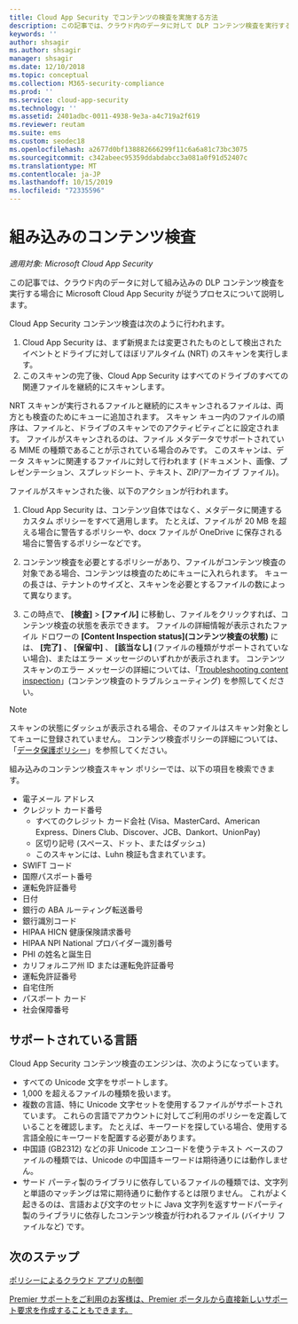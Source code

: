 ```yaml
---
title: Cloud App Security でコンテンツの検査を実施する方法
description: この記事では、クラウド内のデータに対して DLP コンテンツ検査を実行する場合に Cloud App Security が従うプロセスについて説明します。
keywords: ''
author: shsagir
ms.author: shsagir
manager: shsagir
ms.date: 12/10/2018
ms.topic: conceptual
ms.collection: M365-security-compliance
ms.prod: ''
ms.service: cloud-app-security
ms.technology: ''
ms.assetid: 2401adbc-0011-4938-9e3a-a4c719a2f619
ms.reviewer: reutam
ms.suite: ems
ms.custom: seodec18
ms.openlocfilehash: a2677d0bf138882666299f11c6a6a81c73bc3075
ms.sourcegitcommit: c342abeec95359ddabdabcc3a081a0f91d52407c
ms.translationtype: MT
ms.contentlocale: ja-JP
ms.lasthandoff: 10/15/2019
ms.locfileid: "72335596"
---
```

# <a name="built-in-content-inspection"></a>組み込みのコンテンツ検査

*適用対象: Microsoft Cloud App Security*

この記事では、クラウド内のデータに対して組み込みの DLP コンテンツ検査を実行する場合に Microsoft Cloud App Security が従うプロセスについて説明します。 


Cloud App Security コンテンツ検査は次のように行われます。
1. Cloud App Security は、まず新規または変更されたものとして検出されたイベントとドライブに対してほぼリアルタイム (NRT) のスキャンを実行します。
2. このスキャンの完了後、Cloud App Security はすべてのドライブのすべての関連ファイルを継続的にスキャンします。  

NRT スキャンが実行されるファイルと継続的にスキャンされるファイルは、両方とも検査のためにキューに追加されます。 スキャン キュー内のファイルの順序は、ファイルと、ドライブのスキャンでのアクティビティごとに設定されます。 ファイルがスキャンされるのは、ファイル メタデータでサポートされている MIME の種類であることが示されている場合のみです。 このスキャンは、データ スキャンに関連するファイルに対して行われます (ドキュメント、画像、プレゼンテーション、スプレッドシート、テキスト、ZIP/アーカイブ ファイル)。  

ファイルがスキャンされた後、以下のアクションが行われます。

1. Cloud App Security は、コンテンツ自体ではなく、メタデータに関連するカスタム ポリシーをすべて適用します。 たとえば、ファイルが 20 MB を超える場合に警告するポリシーや、docx ファイルが OneDrive に保存される場合に警告するポリシーなどです。 

2. コンテンツ検査を必要とするポリシーがあり、ファイルがコンテンツ検査の対象である場合、コンテンツは検査のためにキューに入れられます。 キューの長さは、テナントのサイズと、スキャンを必要とするファイルの数によって異なります。 

3. この時点で、 **[検査]**  >  **[ファイル]** に移動し、ファイルをクリックすれば、コンテンツ検査の状態を表示できます。 ファイルの詳細情報が表示されたファイル ドロワーの **[Content Inspection status]\(コンテンツ検査の状態\)** には、 **[完了]** 、 **[保留中]** 、 **[該当なし]** (ファイルの種類がサポートされていない場合)、またはエラー メッセージのいずれかが表示されます。 コンテンツ スキャンのエラー メッセージの詳細については、「[Troubleshooting content inspection](troubleshooting-content-inspection.md)」(コンテンツ検査のトラブルシューティング) を参照してください。

> [!NOTE]
> スキャンの状態にダッシュが表示される場合、そのファイルはスキャン対象としてキューに登録されていません。 コンテンツ検査ポリシーの詳細については、「[データ保護ポリシー](data-protection-policies.md)」を参照してください。

組み込みのコンテンツ検査スキャン ポリシーでは、以下の項目を検索できます。

- 電子メール アドレス 
- クレジット カード番号 
  - すべてのクレジット カード会社 (Visa、MasterCard、American Express、Diners Club、Discover、JCB、Dankort、UnionPay) 
  - 区切り記号 (スペース、ドット、またはダッシュ)
  - このスキャンには、Luhn 検証も含まれています。
- SWIFT コード
- 国際パスポート番号
- 運転免許証番号
- 日付
- 銀行の ABA ルーティング転送番号
- 銀行識別コード
- HIPAA HICN 健康保険請求番号
- HIPAA NPI National プロバイダー識別番号
- PHI の姓名と誕生日
- カリフォルニア州 ID または運転免許証番号
- 運転免許証番号
- 自宅住所
- パスポート カード
- 社会保障番号

## <a name="supported-languages"></a>サポートされている言語

Cloud App Security コンテンツ検査のエンジンは、次のようになっています。
-   すべての Unicode 文字をサポートします。
-   1,000 を超えるファイルの種類を扱います。
-   複数の言語、特に Unicode 文字セットを使用するファイルがサポートされています。 これらの言語でアカウントに対してご利用のポリシーを定義していることを確認します。 たとえば、キーワードを探している場合、使用する言語全般にキーワードを配置する必要があります。
-   中国語 (GB2312) などの非 Unicode エンコードを使うテキスト ベースのファイルの種類では、Unicode の中国語キーワードは期待通りには動作しません。
-   サード パーティ製のライブラリに依存しているファイルの種類では、文字列と単語のマッチングは常に期待通りに動作するとは限りません。 これがよく起きるのは、言語および文字のセットに Java 文字列を返すサードパーティ製のライブラリに依存したコンテンツ検査が行われるファイル (バイナリ ファイルなど) です。



## <a name="next-steps"></a>次のステップ
[ポリシーによるクラウド アプリの制御](control-cloud-apps-with-policies.md)   

[Premier サポートをご利用のお客様は、Premier ポータルから直接新しいサポート要求を作成することもできます。](https://premier.microsoft.com/)  
  
